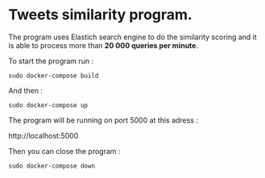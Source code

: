 # Tweets similarity program.

The program uses Elastich search engine to do the similarity scoring and it is able to process more than <b>20 000 queries per minute</b>.

To start the program run :

```console
sudo docker-compose build
```

And then :

```console
sudo docker-compose up
```

The program will be running on port 5000 at this adress :

http://localhost:5000

Then you can close the program :

```console
sudo docker-compose down
```

